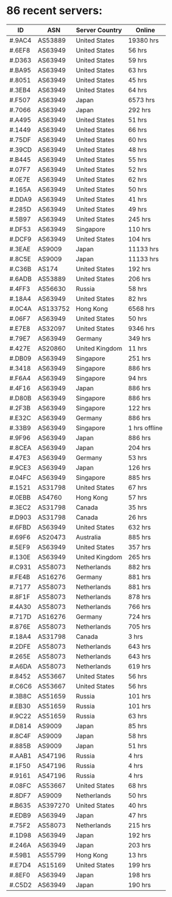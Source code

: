 # 86 recent servers:

| ID | ASN | Server Country | Online |
| ------ | ------ | ------ | ------ |
| #.9AC4 | AS53889 | United States | 19380 hrs |
| #.6EF8 | AS63949 | United States | 56 hrs |
| #.D363 | AS63949 | United States | 59 hrs |
| #.BA95 | AS63949 | United States | 63 hrs |
| #.8051 | AS63949 | United States | 45 hrs |
| #.3EB4 | AS63949 | United States | 64 hrs |
| #.F507 | AS63949 | Japan | 6573 hrs |
| #.7066 | AS63949 | Japan | 292 hrs |
| #.A495 | AS63949 | United States | 51 hrs |
| #.1449 | AS63949 | United States | 66 hrs |
| #.75DF | AS63949 | United States | 60 hrs |
| #.39CD | AS63949 | United States | 48 hrs |
| #.B445 | AS63949 | United States | 55 hrs |
| #.07F7 | AS63949 | United States | 52 hrs |
| #.0E7E | AS63949 | United States | 62 hrs |
| #.165A | AS63949 | United States | 50 hrs |
| #.DDA9 | AS63949 | United States | 41 hrs |
| #.285D | AS63949 | United States | 49 hrs |
| #.5B97 | AS63949 | United States | 245 hrs |
| #.DF53 | AS63949 | Singapore | 110 hrs |
| #.DCF9 | AS63949 | United States | 104 hrs |
| #.3EAE | AS9009 | Japan | 11133 hrs |
| #.8C5E | AS9009 | Japan | 11133 hrs |
| #.C36B | AS174 | United States | 192 hrs |
| #.6ADB | AS53889 | United States | 206 hrs |
| #.4FF3 | AS56630 | Russia | 58 hrs |
| #.18A4 | AS63949 | United States | 82 hrs |
| #.0C4A | AS133752 | Hong Kong | 6568 hrs |
| #.06F7 | AS63949 | United States | 50 hrs |
| #.E7E8 | AS32097 | United States | 9346 hrs |
| #.79E7 | AS63949 | Germany | 349 hrs |
| #.427E | AS20860 | United Kingdom | 11 hrs |
| #.DB09 | AS63949 | Singapore | 251 hrs |
| #.3418 | AS63949 | Singapore | 886 hrs |
| #.F6A4 | AS63949 | Singapore | 94 hrs |
| #.4F16 | AS63949 | Japan | 886 hrs |
| #.D80B | AS63949 | Singapore | 886 hrs |
| #.2F3B | AS63949 | Singapore | 122 hrs |
| #.E32C | AS63949 | Germany | 886 hrs |
| #.33B9 | AS63949 | Singapore | 1 hrs offline |
| #.9F96 | AS63949 | Japan | 886 hrs |
| #.8CEA | AS63949 | Japan | 204 hrs |
| #.47E3 | AS63949 | Germany | 53 hrs |
| #.9CE3 | AS63949 | Japan | 126 hrs |
| #.04FC | AS63949 | Singapore | 885 hrs |
| #.1521 | AS31798 | United States | 67 hrs |
| #.0EBB | AS4760 | Hong Kong | 57 hrs |
| #.3EC2 | AS31798 | Canada | 35 hrs |
| #.D903 | AS31798 | Canada | 26 hrs |
| #.6FBD | AS63949 | United States | 632 hrs |
| #.69F6 | AS20473 | Australia | 885 hrs |
| #.5EF9 | AS63949 | United States | 357 hrs |
| #.130E | AS63949 | United Kingdom | 265 hrs |
| #.C931 | AS58073 | Netherlands | 882 hrs |
| #.FE4B | AS16276 | Germany | 881 hrs |
| #.7177 | AS58073 | Netherlands | 881 hrs |
| #.8F1F | AS58073 | Netherlands | 878 hrs |
| #.4A30 | AS58073 | Netherlands | 766 hrs |
| #.717D | AS16276 | Germany | 724 hrs |
| #.876E | AS58073 | Netherlands | 705 hrs |
| #.18A4 | AS31798 | Canada | 3 hrs |
| #.2DFE | AS58073 | Netherlands | 643 hrs |
| #.265E | AS58073 | Netherlands | 643 hrs |
| #.A6DA | AS58073 | Netherlands | 619 hrs |
| #.8452 | AS53667 | United States | 56 hrs |
| #.C6C6 | AS53667 | United States | 56 hrs |
| #.3B8C | AS51659 | Russia | 101 hrs |
| #.EB30 | AS51659 | Russia | 101 hrs |
| #.9C22 | AS51659 | Russia | 63 hrs |
| #.D814 | AS9009 | Japan | 85 hrs |
| #.8C4F | AS9009 | Japan | 58 hrs |
| #.885B | AS9009 | Japan | 51 hrs |
| #.AAB1 | AS47196 | Russia | 4 hrs |
| #.1F50 | AS47196 | Russia | 4 hrs |
| #.9161 | AS47196 | Russia | 4 hrs |
| #.08FC | AS53667 | United States | 68 hrs |
| #.8DF7 | AS9009 | Netherlands | 50 hrs |
| #.B635 | AS397270 | United States | 40 hrs |
| #.EDB9 | AS63949 | Japan | 47 hrs |
| #.75F2 | AS58073 | Netherlands | 215 hrs |
| #.1D98 | AS63949 | Japan | 192 hrs |
| #.246A | AS63949 | Japan | 203 hrs |
| #.59B1 | AS55799 | Hong Kong | 13 hrs |
| #.E7D4 | AS15169 | United States | 199 hrs |
| #.8EF0 | AS63949 | Japan | 198 hrs |
| #.C5D2 | AS63949 | Japan | 190 hrs |

